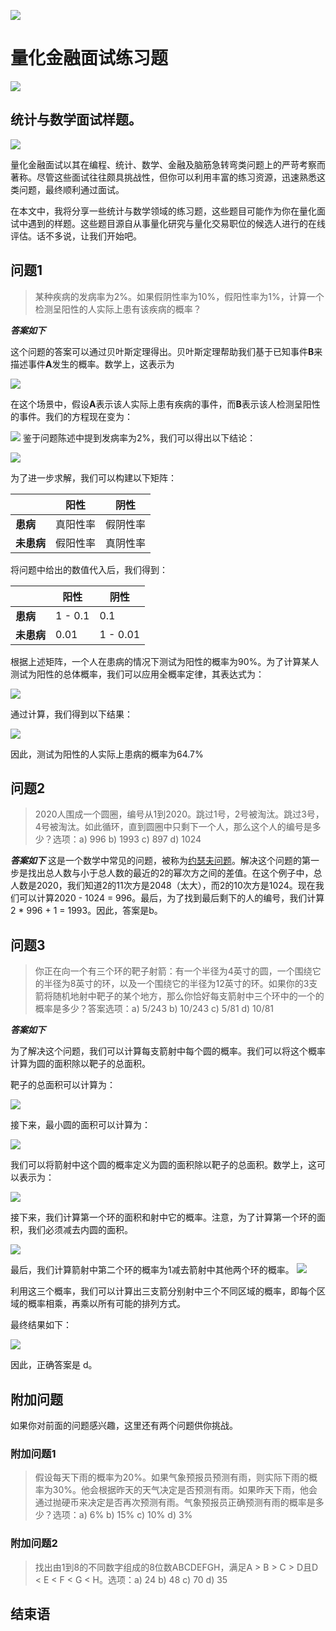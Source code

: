 ![](https://fastly.jsdelivr.net/gh/bucketio/img11@main/2024/10/21/1729466068183-23134fce-3131-4262-b18c-f378d71af4f6.gif)

# 量化金融面试练习题
![](https://fastly.jsdelivr.net/gh/bucketio/img9@main/2024/10/20/1729465031968-b3c8959e-1d37-4b8a-91b1-b0b0dfe25143.png)

## 统计与数学面试样题。

![](https://fastly.jsdelivr.net/gh/bucketio/img12@main/2025/02/06/1738823480945-798e46f7-6058-4766-bb41-43138e3f7c39.JPG)

量化金融面试以其在编程、统计、数学、金融及脑筋急转弯类问题上的严苛考察而著称。尽管这些面试往往颇具挑战性，但你可以利用丰富的练习资源，迅速熟悉这类问题，最终顺利通过面试。

在本文中，我将分享一些统计与数学领域的练习题，这些题目可能作为你在量化面试中遇到的样题。这些题目源自从事量化研究与量化交易职位的候选人进行的在线评估。话不多说，让我们开始吧。

## 问题1

> 某种疾病的发病率为2%。如果假阴性率为10%，假阳性率为1%，计算一个检测呈阳性的人实际上患有该疾病的概率？

**_答案如下_**

这个问题的答案可以通过贝叶斯定理得出。贝叶斯定理帮助我们基于已知事件**B**来描述事件**A**发生的概率。数学上，这表示为

![](https://bit.ly/3un1IjO)

在这个场景中，假设**A**表示该人实际上患有疾病的事件，而**B**表示该人检测呈阳性的事件。我们的方程现在变为：

![](https://bit.ly/3OZgNBs)
鉴于问题陈述中提到发病率为2%，我们可以得出以下结论：

![](https://bit.ly/3ix10O3)

为了进一步求解，我们可以构建以下矩阵：

|  | 阳性 | 阴性 |
| --- | --- | --- |
| **患病** | 真阳性率 | 假阴性率 |
| **未患病** | 假阳性率 | 真阴性率 |

将问题中给出的数值代入后，我们得到：

|  | 阳性 | 阴性 |
| --- | --- | --- |
| **患病** | 1 - 0.1 | 0.1 |
| **未患病** | 0.01 | 1 - 0.01 |

根据上述矩阵，一个人在患病的情况下测试为阳性的概率为90%。为了计算某人测试为阳性的总体概率，我们可以应用全概率定律，其表达式为：

![](https://bit.ly/3H4MJ5l)

通过计算，我们得到以下结果：

![](https://bit.ly/3VGANes)

因此，测试为阳性的人实际上患病的概率为64.7%

## 问题2

> 2020人围成一个圆圈，编号从1到2020。跳过1号，2号被淘汰。跳过3号，4号被淘汰。如此循环，直到圆圈中只剩下一个人，那么这个人的编号是多少？选项：a) 996 b) 1993 c) 897 d) 1024

**_答案如下_**
这是一个数学中常见的问题，被称为[约瑟夫问题](https://en.wikipedia.org/wiki/Josephus_problem)。解决这个问题的第一步是找出总人数与小于总人数的最近的2的幂次方之间的差值。在这个例子中，总人数是2020，我们知道2的11次方是2048（太大），而2的10次方是1024。现在我们可以计算2020 - 1024 = 996。最后，为了找到最后剩下的人的编号，我们计算2 * 996 + 1 = 1993。因此，答案是b。

## 问题3

> 你正在向一个有三个环的靶子射箭：有一个半径为4英寸的圆，一个围绕它的半径为8英寸的环，以及一个围绕它的半径为12英寸的环。如果你的3支箭将随机地射中靶子的某个地方，那么你恰好每支箭射中三个环中的一个的概率是多少？答案选项：a) 5/243 b) 10/243 c) 5/81 d) 10/81

**_答案如下_**

为了解决这个问题，我们可以计算每支箭射中每个圆的概率。我们可以将这个概率计算为圆的面积除以靶子的总面积。

靶子的总面积可以计算为：

![](https://bit.ly/3um3kKt)

接下来，最小圆的面积可以计算为：

![](https://bit.ly/3B6EiCG)

我们可以将箭射中这个圆的概率定义为圆的面积除以靶子的总面积。数学上，这可以表示为：

![](https://bit.ly/3UzbEkx)

接下来，我们计算第一个环的面积和射中它的概率。注意，为了计算第一个环的面积，我们必须减去内圆的面积。

![](https://bit.ly/3Uq1vXr)

最后，我们计算箭射中第二个环的概率为1减去箭射中其他两个环的概率。
![](https://bit.ly/3XXZ9C3)

利用这三个概率，我们可以计算出三支箭分别射中三个不同区域的概率，即每个区域的概率相乘，再乘以所有可能的排列方式。

最终结果如下：

![](https://bit.ly/3VrRQAY)

因此，正确答案是 d。

## 附加问题

如果你对前面的问题感兴趣，这里还有两个问题供你挑战。

### 附加问题1

> 假设每天下雨的概率为20%。如果气象预报员预测有雨，则实际下雨的概率为30%。他会根据昨天的天气决定是否预测有雨。如果昨天下雨，他会通过抛硬币来决定是否再次预测有雨。气象预报员正确预测有雨的概率是多少？选项：a) 6% b) 15% c) 10% d) 3%

### 附加问题2

> 找出由1到8的不同数字组成的8位数ABCDEFGH，满足A > B > C > D且D < E < F < G < H。选项：a) 24 b) 48 c) 70 d) 35

## 结束语

 